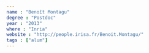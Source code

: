 ```yaml
---
name : "Benoît Montagu"
degree : "Postdoc"
year : "2013"
where : "Inria"
website : "http://people.irisa.fr/Benoit.Montagu/"
tags : ["alum"]
---
```

